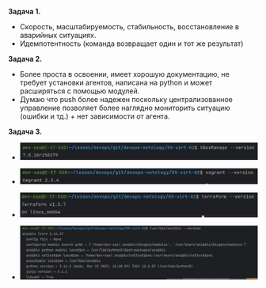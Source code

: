 **Задача 1.**

* Скорость, масштабируемость, стабильность, восстановление в аварийных ситуациях.
* Идемпотентность (команда возвращает один и тот же результат)

**Задача 2.** 

* Более проста в освоении, имеет хорошую документацию, не требует установки агентов, написана на python и может расширяться с помощью модулей.
* Думаю что push более надежен поскольку централизованное управление позволяет более наглядно мониторить ситуацию (ошибки и тд.) + нет зависимости от агента.

**Задача 3.**

* ![VirtualBox](./src/VirtualBox.png) 


* ![Vagrant](./src/Vagrant.png)


* ![Terraform](./src/Terraform.png)


* ![Ansible](./src/Ansible.png)